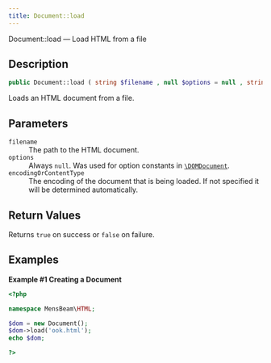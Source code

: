 ```yaml
---
title: Document::load
---
```


Document::load — Load HTML from a file

## Description ##

```php
public Document::load ( string $filename , null $options = null , string|null $encodingOrContentType = null ) : bool
```

Loads an HTML document from a file.

## Parameters ##

<dl>
 <dt><code>filename</code></dt>
 <dd>The path to the HTML document.</dd>

 <dt><code>options</code></dt>
 <dd>Always <code>null</code>. Was used for option constants in <a href="https://www.php.net/manual/en/class.domdocument.php"><code>\DOMDocument</code></a>.</dd>

 <dt><code>encodingOrContentType</code></dt>
 <dd>The encoding of the document that is being loaded. If not specified it will be determined automatically.</dd>
</dl>

## Return Values ##

Returns <code>true</code> on success or <code>false</code> on failure.

## Examples ##

**Example \#1 Creating a Document**

```php
<?php

namespace MensBeam\HTML;

$dom = new Document();
$dom->load('ook.html');
echo $dom;

?>
```